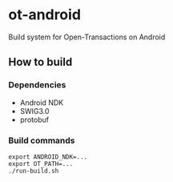 ot-android
==========

Build system for Open-Transactions on Android

How to build
-------------

### Dependencies

* Android NDK
* SWIG3.0
* protobuf

### Build commands

```
export ANDROID_NDK=...
export OT_PATH=...
./run-build.sh
```
